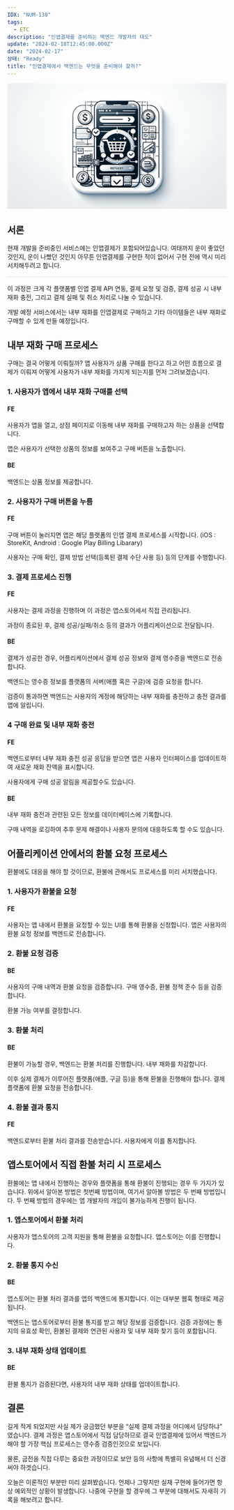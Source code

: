 ```yaml
---
IDX: "NUM-138"
tags:
  - ETC
description: "인앱결제를 준비하는 백엔드 개발자의 태도"
update: "2024-02-18T12:45:00.000Z"
date: "2024-02-17"
상태: "Ready"
title: "인앱결제에서 백엔드는 무엇을 준비해야 할까?"
---
```

![](image1.png)
## 서론

현재 개발을 준비중인 서비스에는 인앱결제가 포함되어있습니다. 여태까지 운이 좋았던 것인지, 운이 나빴던 것인지 아무튼 인앱결제를 구현한 적이 없어서 구현 전에 역시 미리 서치해두려고 합니다. 

<hr style="border: none; height: 1px; background-color: #e0e0e0; margin: 16px 0;" />
이 과정은 크게 각 플랫폼별 인앱 결제 API 연동, 결제 요청 및 검증, 결제 성공 시 내부 재화 충전, 그리고 결제 실패 및 취소 처리로 나눌 수 있습니다.

개발 예정 서비스에서는 내부 재화를 인앱결제로 구매하고 기타 아이템들은 내부 재화로 구매할 수 있게 만들 예정입니다.

## 내부 재화 구매 프로세스

구매는 결국 어떻게 이뤄질까? 앱 사용자가 상품 구매를 한다고 하고 어떤 흐름으로 결제가 이뤄져 어떻게 사용자가 내부 재화를 가지게 되는지를 먼저 그려보겠습니다. 

### 1. 사용자가 앱에서 내부 재화 구매를 선택

#### FE

사용자가 앱을 열고, 상점 페이지로 이동해 내부 재화를 구매하고자 하는 상품을 선택합니다. 

앱은 사용자가 선택한 상품의 정보를 보여주고 구매 버튼을 노출합니다. 

#### BE

백엔드는 상품 정보를 제공합니다. 

### 2. 사용자가 구매 버튼을 누름

#### FE

구매 버튼이 눌러지면 앱은 해당 플랫폼의 인앱 결제 프로세스를 시작합니다. (iOS : StoreKit, Android : Google Play Billing Libarary)

사용자는 구매 확인, 결제 방법 선택(등록된 결제 수단 사용 등) 등의 단계를 수행합니다. 

### 3. 결제 프로세스 진행

#### FE

사용자는 결제 과정을 진행하며 이 과정은 앱스토어세서 직접 관리됩니다. 

과정이 종료된 후, 결제 성공/실패/취소 등의 결과가 어플리케이션으로 전달됩니다.

#### BE

결제가 성공한 경우, 어플리케이션에서 결제 성공 정보와 결제 영수증을 백엔드로 전송합니다. 

백엔드는 영수증 정보를 플랫폼의 서버(애플 혹은 구글)에 검증 요청을 합니다. 

검증이 통과하면 백엔드는 사용자의 계정에 해당하는 내부 재화를 충전하고 충전 결과를 앱에 알립니다. 

### 4 구매 완료 및 내부 재화 충전

#### FE

백엔드로부터 내부 재화 충전 성공 응답을 받으면 앱은 사용자 인터페이스를 업데이트하여 새로운 재화 잔액을 표시합니다. 

사용자에게 구매 성공 알림을 제공할수도 있습니다. 

#### BE

내부 재화 충전과 관련된 모든 정보를 데이터베이스에 기록합니다. 

구매 내역을 로깅하여 추후 문제 해결이나 사용자 문의에 대응하도록 할 수도 있습니다. 

## 어플리케이션 안에서의 환불 요청 프로세스

환불에도 대응을 해야 할 것이므로, 환불에 관해서도 프로세스를 미리 서치했습니다. 

### 1. 사용자가 환불을 요청

#### FE

사용자는 앱 내에서 환불을 요청할 수 있는 UI를 통해 환불을 신청합니다. 앱은 사용자의 환불 요청 정보를 백엔드로 전송합니다. 

### 2. 환불 요청 검증

#### BE

사용자의 구매 내역과 환불 요청을 검증합니다. 구매 영수증, 환불 정책 준수 등을 검증합니다. 

환불 가능 여부를 결정합니다. 

### 3.  환불 처리

#### BE

환불이 가능할 경우, 백엔드는 환불 처리를 진행합니다. 내부 재화를 차감합니다. 

이후 실제 결제가 이루어진 플랫폼(애플, 구글 등)을 통해 환불을 진행해야 합니다. 결제 플랫폼에 환불 요청을 전송합니다. 

### 4. 환불 결과 통지

#### FE

백엔드로부터 환불 처리 결과를 전송받습니다. 사용자에게 이를 통지합니다. 

## 앱스토어에서 직접 환불 처리 시 프로세스

환불에는 앱 내에서 진행하는 경우와 플랫폼을 통해 환불이 진행되는 경우 두 가지가 있습니다. 위에서 알아본 방법은 첫번째 방법이며, 여기서 알아볼 방법은 두 번째 방법입니다. 두 번째 방법의 경우에는 앱 개발자의 개입이 불가능하게 진행이 됩니다.

### 1. 앱스토어에서 환불 처리

사용자가 앱스토어의 고객 지원을 통해 환불을 요청합니다. 앱스토어는 이를 진행합니다. 

### 2. 환불 통지 수신

#### BE

앱스토어는 환불 처리 결과를 앱의 백엔드에 통지합니다. 이는 대부분 웹훅 형태로 제공됩니다. 

백엔드는 앱스토어로부터 환불 통지를 받고 해당 정보를 검증합니다. 검증 과정에는 통지의 유효성 확인, 환불된 결제와 연관된 사용자 및 내부 재화 찾기 등이 포함됩니다. 

### 3. 내부 재화 상태 업데이트

#### BE

환불 통지가 검증된다면, 사용자의 내부 재화 상태를 업데이트합니다. 

## 결론

길게 적게 되었지만 사실 제가 궁금했던 부분을 “실제 결제 과정을 어디에서 담당하냐” 였습니다. 결제 과정은 앱스토어에서 직접 담당하므로 결국 인앱결제에 있어서 백엔드가 해야 할 가장 핵심 프로세스는 영수증 검증인것으로 보입니다.

물론, 금전을 직접 다루는 중요한 과정이므로 보안 등의 사항에 특별히 유념해서 더 신경써야 하겟습니다. 

오늘은 이론적인 부분만 미리 살펴봤습니다. 언제나 그렇지만 실재 구현에 들어가면 항상 예외적인 상황이 발생합니다. 나중에 구현을 할 경우에 그 부분에 대해서도 자새히 기록을 해보려고 합니다. 

